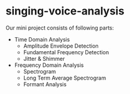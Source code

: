 # singing-voice-analysis
Our mini project consists of following parts:
- Time Domain Analysis
  - Amplitude Envelope Detection
  - Fundamental Frequency Detection
  - Jitter & Shimmer
- Frequency Domain Analysis
  - Spectrogram
  - Long Term Average Spectrogram
  - Formant Analysis
